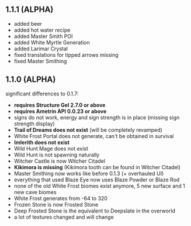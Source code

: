 ## 1.1.1 (ALPHA)
* added beer
* added hot water recipe
* added Master Smith POI
* added White Myrtle Generation
* added Larimar Crystal
* fixed translations for tipped arrows missing
* fixed Master Smithing

## 1.1.0 (ALPHA)
significant differences to 0.1.7:
* **requires Structure Gel 2.7.0 or above**
* **requires Ametrin API 0.0.23 or above**
* signs do not work, energy and sign strength is in place (missing sign strength display)
* **Trail of Dreams does not exist** (will be completely revamped)
* White Frost Portal does not generate, can't be obtained in survival
* **Imlerith does not exist**
* Wild Hunt Mage does not exist
* Wild Hunt is not spawning naturally
* Witcher Castle is now Witcher Citadel
* **Kikimora is missing** (Kikimora tooth can be found in Witcher Citadel)
* Master Smithing now works like before 0.1.3 (+ overhauled UI)
* everything that used Blaze Eye now uses Blaze Powder or Blaze Rod
* none of the old White Frost biomes exist anymore, 5 new surface and 1 new cave biomes
* White Frost generates from -64 to 320
* Frozen Stone is now Frosted Stone
* Deep Frosted Stone is the equivalent to Deepslate in the overworld
* a lot of textures changed and will change